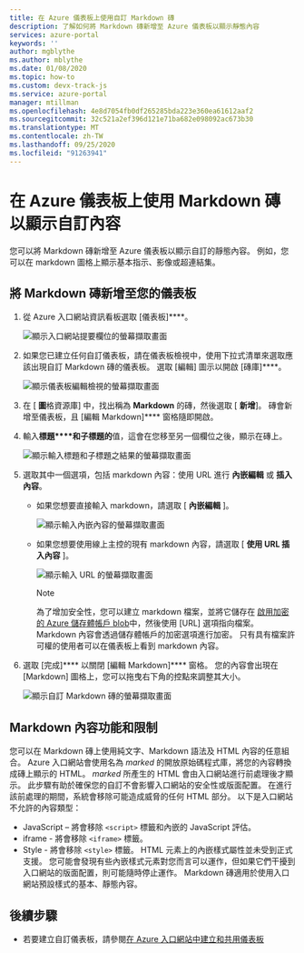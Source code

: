 ```yaml
---
title: 在 Azure 儀表板上使用自訂 Markdown 磚
description: 了解如何將 Markdown 磚新增至 Azure 儀表板以顯示靜態內容
services: azure-portal
keywords: ''
author: mgblythe
ms.author: mblythe
ms.date: 01/08/2020
ms.topic: how-to
ms.custom: devx-track-js
ms.service: azure-portal
manager: mtillman
ms.openlocfilehash: 4e8d7054fb0df265285bda223e360ea61612aaf2
ms.sourcegitcommit: 32c521a2ef396d121e71ba682e098092ac673b30
ms.translationtype: MT
ms.contentlocale: zh-TW
ms.lasthandoff: 09/25/2020
ms.locfileid: "91263941"
---
```

# <a name="use-a-markdown-tile-on-azure-dashboards-to-show-custom-content"></a>在 Azure 儀表板上使用 Markdown 磚以顯示自訂內容

您可以將 Markdown 磚新增至 Azure 儀表板以顯示自訂的靜態內容。 例如，您可以在 markdown 圖格上顯示基本指示、影像或超連結集。

## <a name="add-a-markdown-tile-to-your-dashboard"></a>將 Markdown 磚新增至您的儀表板

1. 從 Azure 入口網站資訊看板選取 [儀表板]****。

   ![顯示入口網站提要欄位的螢幕擷取畫面](./media/azure-portal-markdown-tile/azure-portal-nav.png)

1. 如果您已建立任何自訂儀表板，請在儀表板檢視中，使用下拉式清單來選取應該出現自訂 Markdown 磚的儀表板。 選取 [編輯] 圖示以開啟 [磚庫]****。

   ![顯示儀表板編輯檢視的螢幕擷取畫面](./media/azure-portal-markdown-tile/azure-portal-dashboard-edit.png)

1. 在 [ **圖**格資源庫] 中，找出稱為 **Markdown** 的磚，然後選取 [ **新增**]。 磚會新增至儀表板，且 [編輯 Markdown]**** 窗格隨即開啟。

1. 輸入**標題****和子標題的**值，這會在您移至另一個欄位之後，顯示在磚上。

   ![顯示輸入標題和子標題之結果的螢幕擷取畫面](./media/azure-portal-markdown-tile/azure-portal-dashboard-enter-title.png)

1. 選取其中一個選項，包括 markdown 內容：使用 URL 進行 **內嵌編輯** 或 **插入內容**。

   - 如果您想要直接輸入 markdown，請選取 [ **內嵌編輯** ]。

      ![顯示輸入內嵌內容的螢幕擷取畫面](./media/azure-portal-markdown-tile/azure-portal-dashboard-markdown-inline-content.png)

   - 如果您想要使用線上主控的現有 markdown 內容，請選取 [ **使用 URL 插入內容** ]。

      ![顯示輸入 URL 的螢幕擷取畫面](./media/azure-portal-markdown-tile/azure-portal-dashboard-markdown-url.png)

      > [!NOTE]
      > 為了增加安全性，您可以建立 markdown 檔案，並將它儲存在 [啟用加密的 Azure 儲存體帳戶 blob](../storage/common/storage-service-encryption.md)中，然後使用 [URL] 選項指向檔案。 Markdown 內容會透過儲存體帳戶的加密選項進行加密。 只有具有檔案許可權的使用者可以在儀表板上看到 markdown 內容。

1. 選取 [完成]**** 以關閉 [編輯 Markdown]**** 窗格。 您的內容會出現在 [Markdown] 圖格上，您可以拖曳右下角的控點來調整其大小。

   ![顯示自訂 Markdown 磚的螢幕擷取畫面](./media/azure-portal-markdown-tile/azure-portal-custom-markdown-tile.png)

## <a name="markdown-content-capabilities-and-limitations"></a>Markdown 內容功能和限制

您可以在 Markdown 磚上使用純文字、Markdown 語法及 HTML 內容的任意組合。 Azure 入口網站會使用名為 _marked_ 的開放原始碼程式庫，將您的內容轉換成磚上顯示的 HTML。 _marked_ 所產生的 HTML 會由入口網站進行前處理後才顯示。 此步驟有助於確保您的自訂不會影響入口網站的安全性或版面配置。 在進行該前處理的期間，系統會移除可能造成威脅的任何 HTML 部分。 以下是入口網站不允許的內容類型：

* JavaScript – 將會移除 `<script>` 標籤和內嵌的 JavaScript 評估。
* iframe - 將會移除 `<iframe>` 標籤。
* Style - 將會移除 `<style>` 標籤。 HTML 元素上的內嵌樣式屬性並未受到正式支援。 您可能會發現有些內嵌樣式元素對您而言可以運作，但如果它們干擾到入口網站的版面配置，則可能隨時停止運作。 Markdown 磚適用於使用入口網站預設樣式的基本、靜態內容。

## <a name="next-steps"></a>後續步驟

* 若要建立自訂儀表板，請參閱[在 Azure 入口網站中建立和共用儀表板](../azure-portal/azure-portal-dashboards.md)

